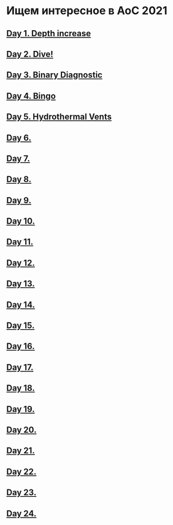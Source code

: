 # Ищем интересное в AoC 2021 

## [Day 1. Depth increase](DAY01.md)

## [Day 2. Dive!](DAY02.md)

## [Day 3. Binary Diagnostic](DAY03.md)

## [Day 4. Bingo](DAY04.md)

## [Day 5. Hydrothermal Vents](DAY05.md)

## [Day 6.](DAY06.md)

## [Day 7.](DAY07.md)

## [Day 8.](DAY08.md)

## [Day 9.](DAY09.md)

## [Day 10.](DAY10.md)

## [Day 11.](DAY11.md)

## [Day 12.](DAY12.md)

## [Day 13.](DAY13.md)

## [Day 14.](DAY14.md)

## [Day 15.](DAY15.md)

## [Day 16.](DAY16.md)

## [Day 17.](DAY17.md)

## [Day 18.](DAY18.md)

## [Day 19.](DAY19.md)

## [Day 20.](DAY20.md)

## [Day 21.](DAY21.md)

## [Day 22.](DAY22.md)

## [Day 23.](DAY23.md)

## [Day 24.](DAY24.md)
